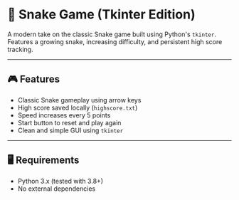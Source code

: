 # 🐍 Snake Game (Tkinter Edition)

A modern take on the classic Snake game built using Python's `tkinter`. Features a growing snake, increasing difficulty, and persistent high score tracking.

---

## 🎮 Features
 
- Classic Snake gameplay using arrow keys
- High score saved locally (`highscore.txt`)
- Speed increases every 5 points
- Start button to reset and play again
- Clean and simple GUI using `tkinter`

---

## 🖥 Requirements

- Python 3.x (tested with 3.8+)
- No external dependencies



